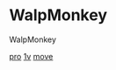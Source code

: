 # WalpMonkey
WalpMonkey
<!DOCTYPE HTML>
<body>
<a href="https://roid.strangled.net/" target="https://roid.strangled.net/">pro</a>
<a href="https://angrytree0.github.io/projects/1v1lol/index.html#" target="https://angrytree0.github.io/projects/1v1lol/index.html#">1v</a>
  <a href="[https://letmegooglethat.com/?q=What+is+ethos%3F](https://letmegooglethat.com/?q=watchseries+.+pe)https://letmegooglethat.com/?q=watchseries+.+pe">move</a>
</body>
